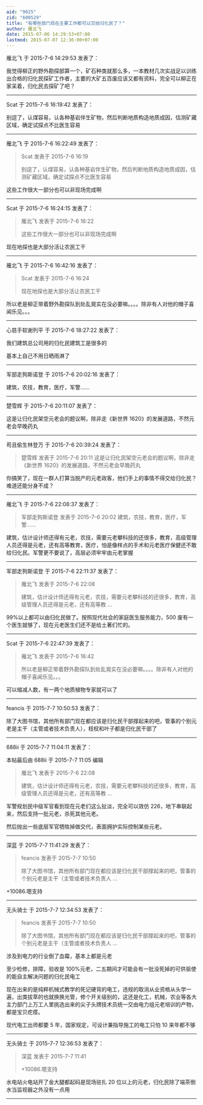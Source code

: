 ```yaml
---
aid: "9025"
zid: "600529"
title: "有哪些部门现在主要工作都可以交给归化民了？"
author: 雁北飞
date: 2015-07-06 14:29:53+07:00
lastmod: 2015-07-07 12:36:00+07:00
---
```


雁北飞 于 2015-7-6 14:29:53 发表了：

我觉得柳正的野外勘探部算一个，矿石种类就那么多，一本教材几次实战足以训练出合格的归化民探矿工作者，主要的大矿五百废应该又都有资料，完全可以柳正在家呆着，归化民去探矿了吧？

---

Scat 于 2015-7-6 16:19:42 发表了：

别逗了，认煤容易，认各种基岩伴生矿物，然后判断地质构造地质成因，估测矿藏区域，确定试探点不比医生容易

---

雁北飞 于 2015-7-6 16:22:49 发表了：

> Scat 发表于 2015-7-6 16:19
>
> 别逗了，认煤容易，认各种基岩伴生矿物，然后判断地质构造地质成因，估测矿藏区域，确定试探点不比医生容易

这些工作很大一部分也可以非现场完成啊

---

Scat 于 2015-7-6 16:24:15 发表了：

> 雁北飞 发表于 2015-7-6 16:22
>
> 这些工作很大一部分也可以非现场完成啊

现在地探也是大部分活让农民工干

---

雁北飞 于 2015-7-6 16:42:16 发表了：

> Scat 发表于 2015-7-6 16:24
>
> 现在地探也是大部分活让农民工干

所以老是柳正带着野外勘探队到处乱晃实在没必要嘛。。。。除非有人对他的帽子喜闻乐见。。。

---

心慈手软谢列平 于 2015-7-6 18:27:22 发表了：

我们建筑总公司用的归化民建筑工是很多的

基本上自己不用日晒雨淋了

---

军部走狗斯诺登 于 2015-7-6 20:02:16 发表了：

建筑，农技，教育，医疗，军警……

---

楚雪辉 于 2015-7-6 20:11:07 发表了：

这是让归化民架空元老会的题议啊，除非走《新世界 1620》的发展道路，不然元老会早晚药丸

---

苟且偷生林登万 于 2015-7-6 20:39:24 发表了：

> 楚雪辉 发表于 2015-7-6 20:11 这是让归化民架空元老会的题议啊，除非走《新世界 1620》的发展道路，不然元老会早晚药丸

你搞笑了，现在一群人打算当脱产的元老政客，他们手上的事情不得交给归化民？难道还能分身不成？

---

雁北飞 于 2015-7-6 22:08:37 发表了：

> 军部走狗斯诺登 发表于 2015-7-6 20:02 建筑，农技，教育，医疗，军警……

建筑，估计设计师还得有元老，农技，需要元老攀科技的还很多，教育，高级管理人员还得是元老，还有高等教育，医疗，怕是像样点的手术和元老医疗保健还不敢给归化民。军警更不要说了，高层必须牢牢由元老掌握

---

军部走狗斯诺登 于 2015-7-6 22:11:37 发表了：

> 雁北飞 发表于 2015-7-6 22:08
>
> 建筑，估计设计师还得有元老，农技，需要元老攀科技的还很多，教育，高级管理人员还得是元老，还有高等教 ...

99%以上都可以由归化民做了。按照现代社会的家庭医生服务能力，500 废有一个医生就够了，现在元老医生们还不是给土著们忙的。

---

Scat 于 2015-7-6 22:47:39 发表了：

> 雁北飞 发表于 2015-7-6 16:42
>
> 所以老是柳正带着野外勘探队到处乱晃实在没必要嘛。。。。除非有人对他的帽子喜闻乐见。。。

可以缩减人数，有一两个地质植物专家就可以了

---

feancis 于 2015-7-7 10:50:53 发表了：

除了大图书馆，其他所有部门现在都应该是归化民干部撑起来的吧，管事的个别元老是主干（主管或者技术负责人），枝杈和叶子都是归化民干部了

---

688ii 于 2015-7-7 11:04:11 发表了：

本帖最后由 688ii 于 2015-7-7 11:05 编辑

> 雁北飞 发表于 2015-7-6 22:08
>
> 建筑，估计设计师还得有元老，农技，需要元老攀科技的还很多，教育，高级管理人员还得是元老，还有高等教 ...

军警规划民中级军官看到现在元老们这么扯淡，完全可以效仿 226，地下串联起来，然后支持一批元老，杀死其他元老。

然后抛出一些底层军官牺牲掉做交代，表面拥护实际控制某些元老。

---

深蓝 于 2015-7-7 11:41:29 发表了：

> feancis 发表于 2015-7-7 10:50
>
> 除了大图书馆，其他所有部门现在都应该是归化民干部撑起来的吧，管事的个别元老是主干（主管或者技术负责人 ...

+10086.嗯支持

---

无头骑士 于 2015-7-7 12:34:53 发表了：

> feancis 发表于 2015-7-7 10:50
>
> 除了大图书馆，其他所有部门现在都应该是归化民干部撑起来的吧，管事的个别元老是主干（主管或者技术负责人 ...

涉及到电力的行业倒了血霉，基本上都是元老

至少检修，排障，验收是 100%元老，二五期间才可能会有一批没死掉的可供驱使的能自主解决问题的归化民电工

现在出来的是纯粹机械式教学的死记硬背的电工，违规的取消从业资格从头学一遍，出类拔萃的也就换换光管，修个开关级别的，这还是化工，机械，农业等各大主力部门上万工人里挑选出来的尖子头牌技术员统一交由电力组元老培训的产物，都是宝贝疙瘩。

现代电工出师都要 5 年，国家规定，可设计兼指导施工的电工只怕 10 来年都不够

---

无头骑士 于 2015-7-7 12:36:53 发表了：

> 深蓝 发表于 2015-7-7 11:41
>
> +10086.嗯支持

水电站火电站开了金大腿都起码是现场驻扎 20 位以上的元老，归化民除了端茶倒水当监视器之外没有一点用

---
